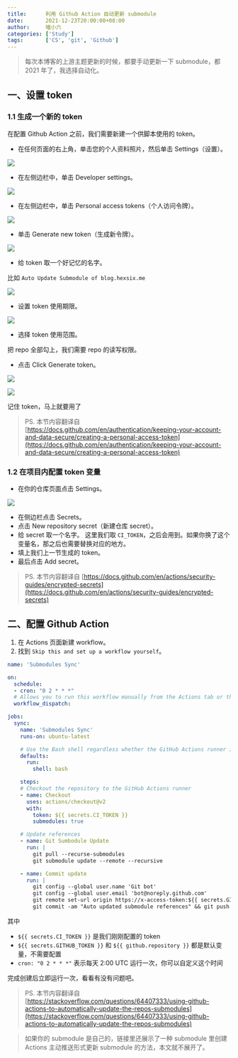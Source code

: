 ```yaml
---
title:      利用 Github Action 自动更新 submodule
date:       2021-12-23T20:00:00+08:00
author:     喵小六
categories: ['Study']
tags:       ['CS', 'git', 'Github']
---
```


> 每次本博客的上游主题更新的时候，都要手动更新一下 submodule，都 2021 年了，我选择自动化。

<!--more-->

## 一、设置 token

### 1.1 生成一个新的 token

在配置 Github Action 之前，我们需要新建一个供脚本使用的 token。

- 在任何页面的右上角，单击您的个人资料照片，然后单击 Settings（设置）。

![](https://docs.github.com/assets/cb-34573/images/help/settings/userbar-account-settings.png)

- 在左侧边栏中，单击 Developer settings。

![](https://docs.github.com/assets/cb-6064/images/help/settings/developer-settings.png)

- 在左侧边栏中，单击 Personal access tokens（个人访问令牌）。

![](https://docs.github.com/assets/cb-7169/images/help/settings/personal_access_tokens_tab.png)

- 单击 Generate new token（生成新令牌）。

![](https://docs.github.com/assets/cb-6922/images/help/settings/generate_new_token.png)

- 给 token 取一个好记忆的名字。

比如 `Auto Update Submodule of blog.hexsix.me`

![](https://docs.github.com/assets/cb-3882/images/help/settings/token_description.png)

- 设置 token 使用期限。

![](https://docs.github.com/assets/cb-39860/images/help/settings/token_expiration.png)

- 选择 token 使用范围。

把 repo 全部勾上，我们需要 repo 的读写权限。

- 点击 Click Generate token。

![](https://docs.github.com/assets/cb-10912/images/help/settings/generate_token.png)

![](https://docs.github.com/assets/cb-33660/images/help/settings/personal_access_tokens.png)

记住 token，马上就要用了

> PS. 本节内容翻译自 [https://docs.github.com/en/authentication/keeping-your-account-and-data-secure/creating-a-personal-access-token](https://docs.github.com/en/authentication/keeping-your-account-and-data-secure/creating-a-personal-access-token)

### 1.2 在项目内配置 token 变量

- 在你的仓库页面点击 Settings。

![](https://docs.github.com/assets/cb-21851/images/help/repository/repo-actions-settings.png)

- 在侧边栏点击 Secrets。
- 点击 New repository secret（新建仓库 secret）。
- 给 secret 取一个名字。
  这里我们取 `CI_TOKEN`，之后会用到。如果你换了这个变量名，那之后也需要替换对应的地方。
- 填上我们上一节生成的 token。
- 最后点击 Add secret。

> PS. 本节内容翻译自 [https://docs.github.com/en/actions/security-guides/encrypted-secrets](https://docs.github.com/en/actions/security-guides/encrypted-secrets)

## 二、配置 Github Action

1. 在 Actions 页面新建 workflow。
2. 找到 `Skip this and set up a workflow yourself`。

```yaml
name: 'Submodules Sync'

on:
  schedule:
  - cron: "0 2 * * *"
  # Allows you to run this workflow manually from the Actions tab or through HTTP API
  workflow_dispatch:

jobs:
  sync:
    name: 'Submodules Sync'
    runs-on: ubuntu-latest

    # Use the Bash shell regardless whether the GitHub Actions runner is ubuntu-latest, macos-latest, or windows-latest
    defaults:
      run:
        shell: bash

    steps:
    # Checkout the repository to the GitHub Actions runner
    - name: Checkout
      uses: actions/checkout@v2
      with:
        token: ${{ secrets.CI_TOKEN }}
        submodules: true

    # Update references
    - name: Git Sumbodule Update
      run: |
        git pull --recurse-submodules
        git submodule update --remote --recursive

    - name: Commit update
      run: |
        git config --global user.name 'Git bot'
        git config --global user.email 'bot@noreply.github.com'
        git remote set-url origin https://x-access-token:${{ secrets.GITHUB_TOKEN }}@github.com/${{ github.repository }}
        git commit -am "Auto updated submodule references" && git push || echo "No changes to commit"
```

其中

- `${{ secrets.CI_TOKEN }}` 是我们刚刚配置的 token
- `${{ secrets.GITHUB_TOKEN }}` 和 `${{ github.repository }}` 都是默认变量，不需要配置
- `cron: "0 2 * * *"` 表示每天 2:00 UTC 运行一次，你可以自定义这个时间

完成创建后立即运行一次，看看有没有问题吧。

> PS. 本节内容翻译自 [https://stackoverflow.com/questions/64407333/using-github-actions-to-automatically-update-the-repos-submodules](https://stackoverflow.com/questions/64407333/using-github-actions-to-automatically-update-the-repos-submodules)

> 如果你的 submodule 是自己的，链接里还展示了一种 submodule 里创建 Actions 主动推送形式更新 submodule 的方法，本文就不展开了。

